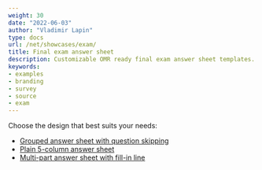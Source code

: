 ```yaml
---
weight: 30
date: "2022-06-03"
author: "Vladimir Lapin"
type: docs
url: /net/showcases/exam/
title: Final exam answer sheet
description: Customizable OMR ready final exam answer sheet templates.
keywords:
- examples
- branding
- survey
- source
- exam
---
```


Choose the design that best suits your needs:

- [Grouped answer sheet with question skipping](/omr/net/showcases/exam/grouped/)
- [Plain 5-column answer sheet](/omr/net/showcases/exam/plain/)
- [Multi-part answer sheet with fill-in line](/omr/net/showcases/exam/multipart/)
